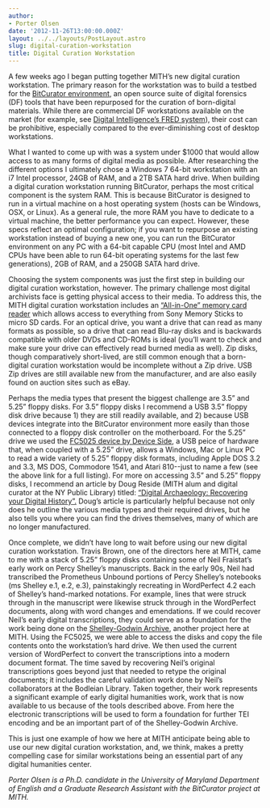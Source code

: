```yaml
---
author:
- Porter Olsen
date: '2012-11-26T13:00:00.000Z'
layout: ../../layouts/PostLayout.astro
slug: digital-curation-workstation
title: Digital Curation Workstation
---
```


A few weeks ago I began putting together MITH’s new digital curation workstation. The primary reason for the workstation was to build a testbed for the [BitCurator environment](http://www.bitcurator.net/), an open source suite of digital forensics (DF) tools that have been repurposed for the curation of born-digital materials. While there are commercial DF workstations available on the market (for example, see [Digital Intelligence’s FRED system](http://www.digitalintelligence.com/products/fred/)), their cost can be prohibitive, especially compared to the ever-diminishing cost of desktop workstations.

What I wanted to come up with was a system under \$1000 that would allow access to as many forms of digital media as possible. After researching the different options I ultimately chose a Windows 7 64-bit workstation with an i7 Intel processor, 24GB of RAM, and a 2TB SATA hard drive. When building a digital curation workstation running BitCurator, perhaps the most critical component is the system RAM. This is because BitCurator is designed to run in a virtual machine on a host operating system (hosts can be Windows, OSX, or Linux). As a general rule, the more RAM you have to dedicate to a virtual machine, the better performance you can expect. However, these specs reflect an optimal configuration; if you want to repurpose an existing workstation instead of buying a new one, you can run the BitCurator environment on any PC with a 64-bit capable CPU (most Intel and AMD CPUs have been able to run 64-bit operating systems for the last few generations), 2GB of RAM, and a 250GB SATA hard drive.

Choosing the system components was just the first step in building our digital curation workstation, however. The primary challenge most digital archivists face is getting physical access to their media. To address this, the MITH digital curation workstation includes an [“All-in-One” memory card reader](http://en.wikipedia.org/wiki/Memory_card_reader) which allows access to everything from Sony Memory Sticks to micro SD cards. For an optical drive, you want a drive that can read as many formats as possible, so a drive that can read Blu-ray disks and is backwards compatible with older DVDs and CD-ROMs is ideal (you’ll want to check and make sure your drive can effectively read burned media as well). Zip disks, though comparatively short-lived, are still common enough that a born-digital curation workstation would be incomplete without a Zip drive. USB Zip drives are still available new from the manufacturer, and are also easily found on auction sites such as eBay.

Perhaps the media types that present the biggest challenge are 3.5” and 5.25” floppy disks. For 3.5” floppy disks I recommend a USB 3.5” floppy disk drive because 1) they are still readily available, and 2) because USB devices integrate into the BitCurator environment more easily than those connected to a floppy disk controller on the motherboard. For the 5.25” drive we used the [FC5025 device by Device Side](http://www.deviceside.com/fc5025.html), a USB peice of hardware that, when coupled with a 5.25” drive, allows a Windows, Mac or Linux PC to read a wide variety of 5.25” floppy disk formats, including Apple DOS 3.2 and 3.3, MS DOS, Commodore 1541, and Atari 810--just to name a few (see the above link for a full listing). For more on accessing 3.5” and 5.25” floppy disks, I recommend an article by Doug Reside (MITH alum and digital curator at the NY Public Library) titled: [“Digital Archaeology: Recovering your Digital History”.](http://www.nypl.org/blog/2012/07/23/digital-archaeology-recovering-your-digital-history) Doug’s article is particularly helpful because not only does he outline the various media types and their required drives, but he also tells you where you can find the drives themselves, many of which are no longer manufactured.

Once complete, we didn’t have long to wait before using our new digital curation workstation. Travis Brown, one of the directors here at MITH, came to me with a stack of 5.25” floppy disks containing some of Neil Fraistat’s early work on Percy Shelley’s manuscripts. Back in the early 90s, Neil had transcribed the Prometheus Unbound portions of Percy Shelley’s notebooks (ms Shelley e.1, e.2, e.3), painstakingly recreating in WordPerfect 4.2 each of Shelley’s hand-marked notations. For example, lines that were struck through in the manuscript were likewise struck through in the WordPerfect documents, along with word changes and emendations. If we could recover Neil’s early digital transcriptions, they could serve as a foundation for the work being done on the [Shelley-Godwin Archive](http://www.shelleygodwinarchive.org/), another project here at MITH. Using the FC5025, we were able to access the disks and copy the file contents onto the workstation’s hard drive. We then used the current version of WordPerfect to convert the transcriptions into a modern document format. The time saved by recovering Neil’s original transcriptions goes beyond just that needed to retype the original documents; it includes the careful validation work done by Neil’s collaborators at the Bodleian Library. Taken together, their work represents a significant example of early digital humanities work, work that is now available to us because of the tools described above. From here the electronic transcriptions will be used to form a foundation for further TEI encoding and be an important part of of the Shelley-Godwin Archive.

This is just one example of how we here at MITH anticipate being able to use our new digital curation workstation, and, we think, makes a pretty compelling case for similar workstations being an essential part of any digital humanities center.

_Porter Olsen is a Ph.D. candidate in the University of Maryland Department of English and a Graduate Research Assistant with the BitCurator project at MITH._